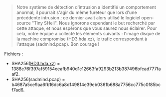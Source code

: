 > Notre système de détection d'intrusion a identifié un comportement anormal, il pourrait s'agir du même fureteur que lors d'une précédente intrusion ; ce dernier avait alors utilisé le logiciel open-source "Tiny SHell". Nous ignorons cependant le but recherché par cette attaque, et nous espérons que vous saurez nous éclairer. Pour cela, notre équipe a collecté les éléments suivants :
> l'image disque de la machine compromise (HD3.hda.xz),
> le trafic correspondant à l'attaque (sadmind.pcap).
> Bon courage !

Fichiers :
- SHA256([HD3.hda.xz](https://drive.google.com/file/d/1qWesROdqI9E_ZvrGTo02VH4RuX_sNRCI/view?usp=share_link)) = 1388c76f397af59154eeafb940d1c12663fa9293b213b387496bfcad777faaf2.
- SHA256(sadmind.pcap) = b4687a5ce9aa6fb16dc6a8d149814e39eb0361b688a7756cc775c0f85bcf7ad6.

